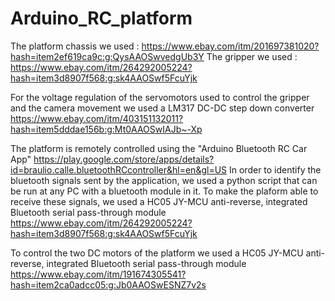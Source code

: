 # Arduino_RC_platform

The platform chassis we used :  https://www.ebay.com/itm/201697381020?hash=item2ef619ca9c:g:QysAAOSwvedgUb3Y 
The gripper we used :  https://www.ebay.com/itm/264292005224?hash=item3d8907f568:g:sk4AAOSwf5FcuYjk

For the voltage regulation of the servomotors used to control the gripper and the camera movement we used a LM317 DC-DC step down converter https://www.ebay.com/itm/403151132011?hash=item5dddae156b:g:Mt0AAOSwIAJb~-Xp

The platform is remotely controlled using the "Arduino Bluetooth RC Car App" https://play.google.com/store/apps/details?id=braulio.calle.bluetoothRCcontroller&hl=en&gl=US
In order to identify the bluetooth signals sent by the application, we used a python script that can be run at any PC with a bluetooth module in it.
To make the plaform able to receive these signals, we used a HC05 JY-MCU anti-reverse, integrated Bluetooth serial pass-through module https://www.ebay.com/itm/264292005224?hash=item3d8907f568:g:sk4AAOSwf5FcuYjk

To control the two DC motors of the platform we used a HC05 JY-MCU anti-reverse, integrated Bluetooth serial pass-through module https://www.ebay.com/itm/191674305541?hash=item2ca0adcc05:g:Jb0AAOSwESNZ7v2s
